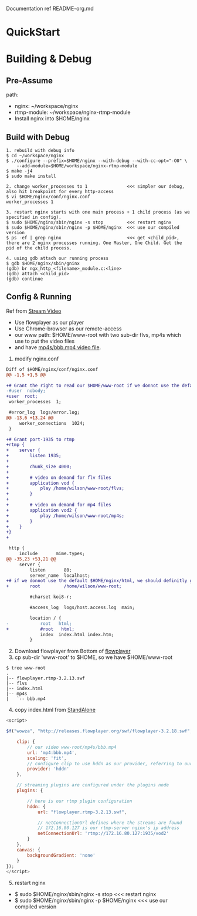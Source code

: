 
Documentation ref README-org.md

# QuickStart

# Building & Debug

## Pre-Assume

path:
  - nginx:       ~/workspace/nginx
  - rtmp-module: ~/workspace/nginx-rtmp-module
  - Install nginx into $HOME/nginx

## Build with Debug

```Shell
1. rebuild with debug info
$ cd ~/workspace/nginx
$ ./configure --prefix=$HOME/nginx --with-debug --with-cc-opt="-O0" \
	--add-module=$HOME/workspace/nginx-rtmp-module
$ make -j4
$ sudo make install

2. change worker_processes to 1               <<< simpler our debug, also hit breakpoint for every http-access
$ vi $HOME/nginx/conf/nginx.conf
worker_processes 1

3. restart nginx starts with one main process + 1 child process (as we specified in config).
$ sudo $HOME/nginx/sbin/nginx -s stop         <<< restart nginx
$ sudo $HOME/nginx/sbin/nginx -p $HOME/nginx  <<< use our compiled version
$ ps -ef | grep nginx                         <<< get <child_pid>, there are 2 nginx processes running. One Master, One Child. Get the pid of the child process.

4. using gdb attach our running process
$ gdb $HOME/nginx/sbin/gninx
(gdb) br ngx_http_<filename>_module.c:<line>
(gdb) attach <child_pid>
(gdb) continue
```

## Config & Running

Ref from [Stream Video](http://www.leaseweblabs.com/2013/11/streaming-video-demand-nginx-rtmp-module/)
  - Use flowplayer as our player
  - Use Chrome-browser as our remote-access
  - our www path: $HOME/www-root with two sub-dir flvs, mp4s which use to put the video files
  - and have [mp4s/bbb.mp4 video file](http://vod.leasewebcdn.com/bbb.mp4).

1. modify nginx.conf
```Diff
Diff of $HOME/nginx/conf/nginx.conf
@@ -1,5 +1,5 @@

+# Grant the right to read our $HOME/www-root if we donnot use the default $HOME/nginx/html
-#user  nobody;
+user  root;
 worker_processes  1;

 #error_log  logs/error.log;
@@ -13,6 +13,24 @@
     worker_connections  1024;
 }

+# Grant port-1935 to rtmp
+rtmp {
+    server {
+        listen 1935;
+
+        chunk_size 4000;
+
+        # video on demand for flv files
+        application vod {
+            play /home/wilson/www-root/flvs;
+        }
+
+        # video on demand for mp4 files
+        application vod2 {
+            play /home/wilson/www-root/mp4s;
+        }
+    }
+}
+

 http {
     include       mime.types;
@@ -35,23 +53,21 @@
     server {
         listen       80;
         server_name  localhost;
+# if we donnot use the default $HOME/nginx/html, we should definitly give our www-root, also remove the main-page's path at below.
+        root         /home/wilson/www-root;

         #charset koi8-r;

         #access_log  logs/host.access.log  main;

         location / {
-            root   html;
+            #root   html;
             index  index.html index.htm;
         }

```

2. Download flowplayer from Bottom of [flowplayer](http://flash.flowplayer.org/plugins/streaming/rtmp.html)
3. cp sub-dir 'www-root' to $HOME, so we have $HOME/www-root
```
$ tree www-root
.
|-- flowplayer.rtmp-3.2.13.swf
|-- flvs
|-- index.html
|-- mp4s
|   `-- bbb.mp4
```
4. copy index.html from [StandAlone](http://flash.flowplayer.org/demos/standalone/plugins/streaming/rtmp.html)
```javascript
<script>

$f("wowza", "http://releases.flowplayer.org/swf/flowplayer-3.2.18.swf", {

    clip: {
        // our video www-root/mp4s/bbb.mp4
        url: 'mp4:bbb.mp4',
        scaling: 'fit',
        // configure clip to use hddn as our provider, referring to our rtmp plugin
        provider: 'hddn'
    },

    // streaming plugins are configured under the plugins node
    plugins: {

        // here is our rtmp plugin configuration
        hddn: {
            url: "flowplayer.rtmp-3.2.13.swf",

            // netConnectionUrl defines where the streams are found
            // 172.16.80.127 is our rtmp-server nginx's ip address
            netConnectionUrl: 'rtmp://172.16.80.127:1935/vod2'
        }
    },
    canvas: {
        backgroundGradient: 'none'
    }
});
</script>

```
5. restart nginx
  - $ sudo $HOME/nginx/sbin/nginx -s stop         <<< restart nginx
  - $ sudo $HOME/nginx/sbin/nginx -p $HOME/nginx  <<< use our compiled version

